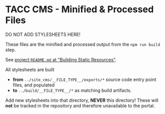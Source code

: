 # TACC CMS - Minified & Processed Files

DO NOT ADD STYLESHEETS HERE!

These files are the minified and processed output from the `npm run build` step.

See [project `README.md` at "Building Static Resources"](/README.md#Building%20Static%20Resources).

All stylesheets are built

- __from__ `../site_cms/__FILE_TYPE__/exports/*` source code entry point files, and populated
- __to__ `../build/__FILE_TYPE__/*` as matching build artifacts.

Add new stylesheets into that directory, __NEVER__ this directory!
These will __not__ be tracked in the repository and therefore unavailable to the portal.
